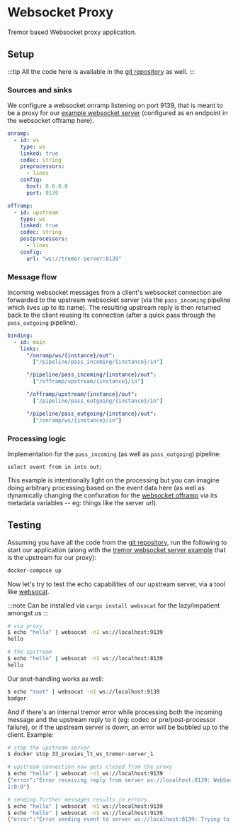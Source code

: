 # Websocket Proxy

Tremor based Websocket proxy application.

## Setup

:::tip
All the code here is available in the [git repository](https://github.com/tremor-rs/tremor-www/tree/main/docs/recipes/proxies_lt_ws) as well.
:::

### Sources and sinks

We configure a websocket onramp listening on port 9139, that is meant to be a proxy for our [example websocket server](../servers_lt_ws) (configured as en endpoint in the websocket offramp here).

```yaml
onramp:
  - id: ws
    type: ws
    linked: true
    codec: string
    preprocessors:
      - lines
    config:
      host: 0.0.0.0
      port: 9139

offramp:
  - id: upstream
    type: ws
    linked: true
    codec: string
    postprocessors:
      - lines
    config:
      url: "ws://tremor-server:8139"
```

### Message flow

Incoming websocket messages from a client's websocket connection are forwarded to the upstream websocket server (via the `pass_incoming` pipeline which lives up to its name). The resulting upstream reply is then returned back to the client reusing its connection (after a quick pass through the `pass_outgoing` pipeline).

```yaml
binding:
  - id: main
    links:
      "/onramp/ws/{instance}/out":
        ["/pipeline/pass_incoming/{instance}/in"]

      "/pipeline/pass_incoming/{instance}/out":
        ["/offramp/upstream/{instance}/in"]

      "/offramp/upstream/{instance}/out":
        ["/pipeline/pass_outgoing/{instance}/in"]

      "/pipeline/pass_outgoing/{instance}/out":
        ["/onramp/ws/{instance}/in"]
```

### Processing logic

Implementation for the `pass_incoming` (as well as `pass_outgoing`) pipeline:

```trickle
select event from in into out;
```

This example is intentionally light on the processing but you can imagine doing arbitrary processing based on the event data here (as well as dynamically changing the confiuration for the [websocket offramp](/docs/0.11/artefacts/offramps#ws) via its metadata variables --  eg: things like the server url).

## Testing

Assuming you have all the code from the [git repository](https://github.com/tremor-rs/tremor-www/tree/main/docs/recipes/proxies_lt_ws), run the following to start our application (along with the [tremor websocket server example](../servers_lt_ws) that is the upstream for our proxy):

```sh
docker-compose up
```

Now let's try to test the echo capabilities of our upstream server, via a tool like [websocat](https://github.com/vi/websocat).

:::note
Can be installed via `cargo install websocat` for the lazy/impatient amongst us
:::

```sh
# via proxy
$ echo "hello" | websocat -n1 ws://localhost:9139
hello

# the upstream
$ echo "hello" | websocat -n1 ws://localhost:8139
hello
```

Our snot-handling works as well:

```sh
$ echo "snot" | websocat -n1 ws://localhost:9139
badger
```

And if there's an internal tremor error while processing both the incoming message and the upstream reply to it (eg: codec or pre/post-processor failure), or if the upstream server is down, an error will be bubbled up to the client. Example:

```sh
# stop the upstream server
$ docker stop 33_proxies_lt_ws_tremor-server_1

# upstream connection now gets closed from the proxy
$ echo "hello" | websocat -n1 ws://localhost:9139
{"error":"Error receiving reply from server ws://localhost:8139: WebSocket protocol error: Connection reset without closing handshake","event_id":"
1:0:9"}

# sending further messages results in errors
$ echo "hello" | websocat -n1 ws://localhost:9139
$ echo "hello" | websocat -n1 ws://localhost:9139
{"error":"Error sending event to server ws://localhost:8139: Trying to work with closed connection","event_id":"1:0:10"}
```
